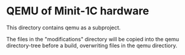 # QEMU of Minit-1C hardware

This directory contains qemu as a subproject.

The files in the "modifications" directory will be copied into the qemu
directory-tree before a build, overwriting files in the qemu directiory.
